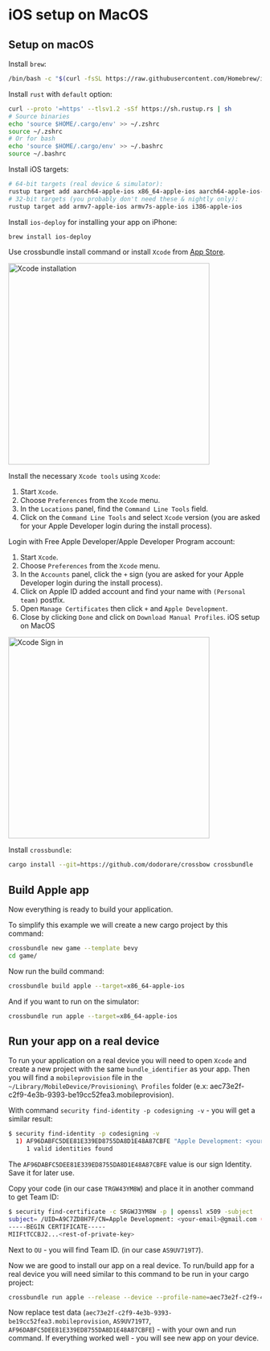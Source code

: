 # iOS setup on MacOS

## Setup on macOS

Install `brew`:

```sh
/bin/bash -c "$(curl -fsSL https://raw.githubusercontent.com/Homebrew/install/HEAD/install.sh)"
```

Install `rust` with `default` option:

```sh
curl --proto '=https' --tlsv1.2 -sSf https://sh.rustup.rs | sh
# Source binaries
echo 'source $HOME/.cargo/env' >> ~/.zshrc
source ~/.zshrc
# Or for bash
echo 'source $HOME/.cargo/env' >> ~/.bashrc
source ~/.bashrc
```

Install iOS targets:

```sh
# 64-bit targets (real device & simulator):
rustup target add aarch64-apple-ios x86_64-apple-ios aarch64-apple-ios-sim
# 32-bit targets (you probably don't need these & nightly only):
rustup target add armv7-apple-ios armv7s-apple-ios i386-apple-ios
```

Install `ios-deploy` for installing your app on iPhone:

```sh
brew install ios-deploy
```

Use crossbundle install command or install `Xcode` from [App Store](https://apps.apple.com/us/app/xcode/id497799835).

<img alt="Xcode installation" src="https://i.imgur.com/2RhOz1t.png" width="400px"></img>

Install the necessary `Xcode tools` using `Xcode`:

1. Start `Xcode`.
2. Choose `Preferences` from the `Xcode` menu.
3. In the `Locations` panel, find the `Command Line Tools` field.
4. Click on the `Command Line Tools` and select `Xcode` version (you are asked for your Apple Developer login during the install process).

Login with Free Apple Developer/Apple Developer Program account:

1. Start `Xcode`.
2. Choose `Preferences` from the `Xcode` menu.
3. In the `Accounts` panel, click the `+` sign (you are asked for your Apple Developer login during the install process).
4. Click on Apple ID added account and find your name with `(Personal team)` postfix.
5. Open `Manage Certificates` then click `+` and `Apple Development`.
6. Close by clicking `Done` and click on `Download Manual Profiles`.
iOS setup on MacOS

<img alt="Xcode Sign in" src="https://i.imgur.com/soD5gab.png" width="400px"></img>

Install `crossbundle`:

```sh
cargo install --git=https://github.com/dodorare/crossbow crossbundle
```

## Build Apple app

Now everything is ready to build your application.

To simplify this example we will create a new cargo project by this command:

```sh
crossbundle new game --template bevy
cd game/
```

Now run the build command:

```sh
crossbundle build apple --target=x86_64-apple-ios
```

And if you want to run on the simulator:

```sh
crossbundle run apple --target=x86_64-apple-ios
```

## Run your app on a real device

To run your application on a real device you will need to open `Xcode` and create a new project
with the same `bundle_identifier` as your app. Then you will find a `mobileprovision` file
in the `~/Library/MobileDevice/Provisioning\ Profiles` folder (e.x: aec73e2f-c2f9-4e3b-9393-be19cc52fea3.mobileprovision).

With command `security find-identity -p codesigning -v` - you will get a similar result:

```sh
$ security find-identity -p codesigning -v
  1) AF96DABFC5DEE81E339ED8755DA8D1E48A87CBFE "Apple Development: <your-email>@gmail.com (TRGW43YM8W)"
     1 valid identities found
```

The `AF96DABFC5DEE81E339ED8755DA8D1E48A87CBFE` value is our sign Identity. Save it for later use.

Copy your code (in our case `TRGW43YM8W`) and place it in another command to get Team ID:

```sh
$ security find-certificate -c SRGWJ3YM8W -p | openssl x509 -subject
subject= /UID=A9C7ZD8H7F/CN=Apple Development: <your-email>@gmail.com (TRGW43YM8W)/OU=AS9UV719T7/O=<your name>/C=US
-----BEGIN CERTIFICATE-----
MIIFtTCCBJ2...<rest-of-private-key>
```

Next to `OU` - you will find Team ID. (in our case `AS9UV719T7`).

Now we are good to install our app on a real device. To run/build app for a real device you will need similar to this command to be run in your cargo project:

```sh
crossbundle run apple --release --device --profile-name=aec73e2f-c2f9-4e3b-9393-be19cc52fea3.mobileprovision --team-identifier=AS9UV719T7 --identity=AF96DABFC5DEE81E339ED8755DA8D1E48A87CBFE
```

Now replace test data (`aec73e2f-c2f9-4e3b-9393-be19cc52fea3.mobileprovision`, `AS9UV719T7`, `AF96DABFC5DEE81E339ED8755DA8D1E48A87CBFE`) - with your own and run command. If everything worked well - you will see new app on your device.
